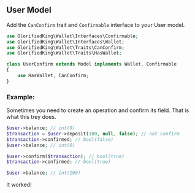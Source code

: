 ## User Model

Add the `CanConfirm` trait and `Confirmable` interface to your User model.

```php
use GlorifiedKing\Wallet\Interfaces\Confirmable;
use GlorifiedKing\Wallet\Interfaces\Wallet;
use GlorifiedKing\Wallet\Traits\CanConfirm;
use GlorifiedKing\Wallet\Traits\HasWallet;

class UserConfirm extends Model implements Wallet, Confirmable
{
    use HasWallet, CanConfirm;
}
```

### Example:

Sometimes you need to create an operation and confirm its field. 
That is what this trey does.

```php
$user->balance; // int(0)
$transaction = $user->deposit(100, null, false); // not confirm
$transaction->confirmed; // bool(false)
$user->balance; // int(0)

$user->confirm($transaction); // bool(true)
$transaction->confirmed; // bool(true)

$user->balance; // int(100) 
```

It worked! 
